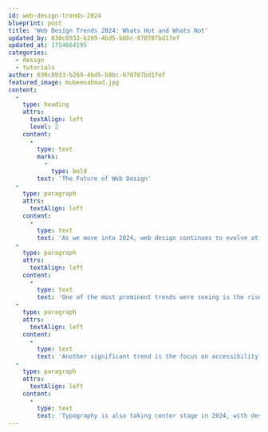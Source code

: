 ```yaml
---
id: web-design-trends-2024
blueprint: post
title: 'Web Design Trends 2024: Whats Hot and Whats Not'
updated_by: 030c8933-b269-4bd5-b8bc-070787bd1fef
updated_at: 1754664195
categories:
  - design
  - tutorials
author: 030c8933-b269-4bd5-b8bc-070787bd1fef
featured_image: mubeenahmad.jpg
content:
  -
    type: heading
    attrs:
      textAlign: left
      level: 2
    content:
      -
        type: text
        marks:
          -
            type: bold
        text: 'The Future of Web Design'
  -
    type: paragraph
    attrs:
      textAlign: left
    content:
      -
        type: text
        text: 'As we move into 2024, web design continues to evolve at a rapid pace. From minimalist aesthetics to bold typography, designers are pushing boundaries and creating experiences that are both beautiful and functional. In this comprehensive guide, well explore the top web design trends that are shaping the digital landscape this year.'
  -
    type: paragraph
    attrs:
      textAlign: left
    content:
      -
        type: text
        text: 'One of the most prominent trends were seeing is the rise of micro-interactions and subtle animations. These small, purposeful animations provide feedback to users and create a more engaging experience. From hover effects to loading states, micro-interactions are becoming an essential part of modern web design.'
  -
    type: paragraph
    attrs:
      textAlign: left
    content:
      -
        type: text
        text: 'Another significant trend is the focus on accessibility and inclusive design. With more users accessing websites on various devices and with different abilities, designers are prioritizing accessibility features like proper contrast ratios, keyboard navigation, and screen reader compatibility.'
  -
    type: paragraph
    attrs:
      textAlign: left
    content:
      -
        type: text
        text: 'Typography is also taking center stage in 2024, with designers experimenting with bold, expressive fonts and creative text layouts. Variable fonts are becoming more popular, allowing for more flexible and efficient typography systems.'
---
```


